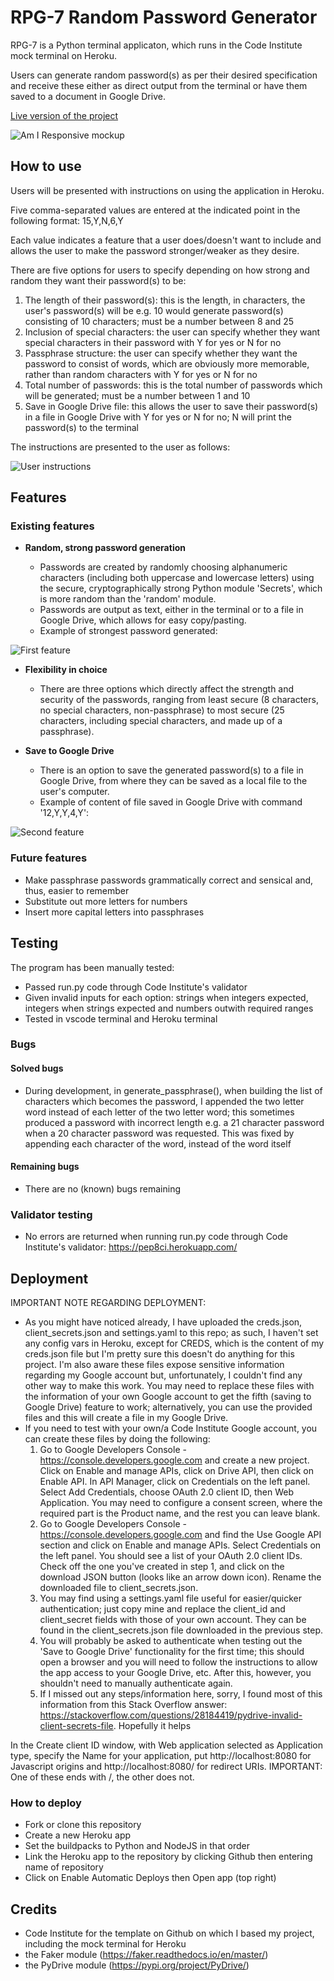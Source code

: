 # RPG-7 Random Password Generator

RPG-7 is a Python terminal applicaton, which runs in the Code Institute mock terminal on Heroku.

Users can generate random password(s) as per their desired specification and receive these either as direct output 
from the terminal or have them saved to a document in Google Drive.

[Live version of the project](https://rpg-7-05e54012230e.herokuapp.com/)

![Am I Responsive mockup](https://raw.githubusercontent.com/ebl138/rpg-7/main/media/RPG-7-responsive-mockup.png)

## How to use

Users will be presented with instructions on using the application in Heroku.

Five comma-separated values are entered at the indicated point in the following format: 15,Y,N,6,Y

Each value indicates a feature that a user does/doesn't want to include and allows the user to make the password 
stronger/weaker as they desire.

There are five options for users to specify depending on how strong and random they want their password(s) to be:

1. The length of their password(s): this is the length, in characters, the user's password(s) will be e.g. 10 would 
generate password(s) consisting of 10 characters; must be a number between 8 and 25
2. Inclusion of special characters: the user can specify whether they want special characters in their password with 
Y for yes or N for no
3. Passphrase structure: the user can specify whether they want the password to consist of words, which are obviously 
more memorable, rather than random characters with Y for yes or N for no
4. Total number of passwords: this is the total number of passwords which will be generated; must be a number between 
1 and 10
5. Save in Google Drive file: this allows the user to save their password(s) in a file in Google Drive with Y for yes 
or N for no; N will print the password(s) to the terminal

The instructions are presented to the user as follows:

![User instructions](https://raw.githubusercontent.com/ebl138/rpg-7/main/media/user-instructions.png)

## Features

### Existing features

- __Random, strong password generation__

  - Passwords are created by randomly choosing alphanumeric characters (including both uppercase and lowercase letters) 
    using the secure, cryptographically strong Python module 'Secrets', which is more random than the 'random' module.
  - Passwords are output as text, either in the terminal or to a file in Google Drive, which allows for easy copy/pasting.
  - Example of strongest password generated:

![First feature](https://raw.githubusercontent.com/ebl138/rpg-7/main/media/first-feature.png)

- __Flexibility in choice__

  - There are three options which directly affect the strength and security of the passwords, ranging from least secure 
    (8 characters, no special characters, non-passphrase) to most secure (25 characters, including special characters, and 
    made up of a passphrase).

- __Save to Google Drive__

  - There is an option to save the generated password(s) to a file in Google Drive, from where they can be saved as a local 
    file to the user's computer.
  - Example of content of file saved in Google Drive with command '12,Y,Y,4,Y':

![Second feature](https://raw.githubusercontent.com/ebl138/rpg-7/main/media/second-feature.png)

### Future features

- Make passphrase passwords grammatically correct and sensical and, thus, easier to remember
- Substitute out more letters for numbers
- Insert more capital letters into passphrases

## Testing

The program has been manually tested:

 - Passed run.py code through Code Institute's validator
 - Given invalid inputs for each option: strings when integers expected, integers when strings expected and numbers 
   outwith required ranges
 - Tested in vscode terminal and Heroku terminal

### Bugs

#### Solved bugs

- During development, in generate_passphrase(), when building the list of characters which becomes the password, I 
  appended the two letter word instead of each letter of the two letter word; this sometimes produced a password 
  with incorrect length e.g. a 21 character password when a 20 character password was requested. This was fixed 
  by appending each character of the word, instead of the word itself

#### Remaining bugs

- There are no (known) bugs remaining

### Validator testing

- No errors are returned when running run.py code through Code Institute's validator: https://pep8ci.herokuapp.com/

## Deployment

IMPORTANT NOTE REGARDING DEPLOYMENT:

- As you might have noticed already, I have uploaded the creds.json, client_secrets.json and settings.yaml to this 
  repo; as such, I haven't set any config vars in Heroku, except for CREDS, which is the content of my creds.json 
  file but I'm pretty sure this doesn't do anything for this project. I'm also aware these files expose sensitive 
  information regarding my Google account but, unfortunately, I couldn't find any other way to make this work. You 
  may need to replace these files with the information of your own Google account to get the fifth (saving to Google 
  Drive) feature to work; alternatively, you can use the provided files and this will create a file in my Google Drive.
- If you need to test with your own/a Code Institute Google account, you can create these files by doing the following:
    1. Go to Google Developers Console - https://console.developers.google.com and create a new project. Click on 
    Enable and manage APIs, click on Drive API, then click on Enable API. In API Manager, click on Credentials on 
    the left panel. Select Add Credentials, choose OAuth 2.0 client ID, then Web Application. You may need to configure 
    a consent screen, where the required part is the Product name, and the rest you can leave blank.
    2. Go to Google Developers Console -https://console.developers.google.com and find the Use Google API section and 
    click on Enable and manage APIs. Select Credentials on the left panel. You should see a list of your OAuth 2.0 client 
    IDs. Check off the one you've created in step 1, and click on the download JSON button (looks like an arrow down icon). 
    Rename the downloaded file to client_secrets.json.
    3. You may find using a settings.yaml file useful for easier/quicker authentication; just copy mine and replace the 
    client_id and client_secret fields with those of your own account. They can be found in the client_secrets.json file 
    downloaded in the previous step.
    4. You will probably be asked to authenticate when testing out the 'Save to Google Drive' functionality for the first 
    time; this should open a browser and you will need to follow the instructions to allow the app access to your Google 
    Drive, etc. After this, however, you shouldn't need to manually authenticate again.
    5. If I missed out any steps/information here, sorry, I found most of this information from this Stack Overflow answer: 
    https://stackoverflow.com/questions/28184419/pydrive-invalid-client-secrets-file. Hopefully it helps

In the Create client ID window, with Web application selected as Application type, specify the Name for your application, put http://localhost:8080 for Javascript origins and http://localhost:8080/ for redirect URIs. IMPORTANT: One of these ends with /, the other does not.

### How to deploy

- Fork or clone this repository
- Create a new Heroku app
- Set the buildpacks to Python and NodeJS in that order
- Link the Heroku app to the repository by clicking Github then entering name of repository
- Click on Enable Automatic Deploys then Open app (top right)

## Credits

- Code Institute for the template on Github on which I based my project, including the mock terminal for Heroku
- the Faker module (https://faker.readthedocs.io/en/master/)
- the PyDrive module (https://pypi.org/project/PyDrive/)